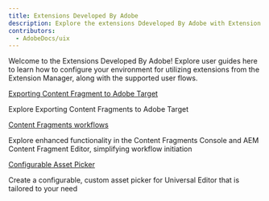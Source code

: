 ```yaml
---
title: Extensions Developed By Adobe
description: Explore the extensions Ddeveloped By Adobe with Extension Manager in AEM Sites
contributors:
  - AdobeDocs/uix
---
```


Welcome to the Extensions Developed By Adobe! Explore user guides here to learn how to configure your environment for utilizing  extensions from the Extension Manager, along with the supported user flows.

<DiscoverBlock slots="link, text"/>

[Exporting Content Fragment to Adobe Target](exporting-content-fragment-to-adobe-target)

Explore Exporting Content Fragments to Adobe Target

<DiscoverBlock slots="link, text"/>

[Content Fragments workflows](content-fragments-workflows)

Explore enhanced functionality in the Content Fragments Console and AEM Content Fragment Editor, simplifying workflow initiation

<DiscoverBlock slots="link, text"/>

[Configurable Asset Picker](configurable-asset-picker)

Create a configurable, custom asset picker for Universal Editor that is tailored to your need